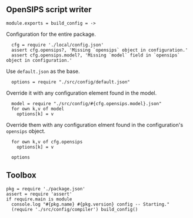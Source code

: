 OpenSIPS script writer
----------------------

    module.exports = build_config = ->

Configuration for the entire package.

      cfg = require './local/config.json'
      assert cfg.opensips?, 'Missing `opensips` object in configuration.'
      assert cfg.opensips.model?, 'Missing `model` field in `opensips` object in configuration.'

Use `default.json` as the base.

      options = require "./src/config/default.json"

Override it with any configuration element found in the model.

      model = require "./src/config/#{cfg.opensips.model}.json"
      for own k,v of model
        options[k] = v

Override them with any configuration elment found in the configuration's `opensips` object.

      for own k,v of cfg.opensips
        options[k] = v

      options

Toolbox
-------
    pkg = require './package.json'
    assert = require 'assert'
    if require.main is module
      console.log "#{pkg.name} #{pkg.version} config -- Starting."
      (require './src/config/compiler') build_config()
